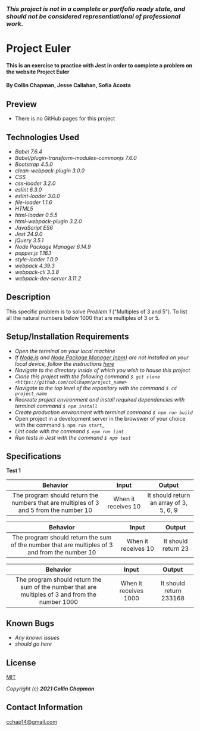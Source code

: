 ### _This project is not in a complete or portfolio ready state, and should not be considered representiational of professional work._


# Project Euler

#### This is an exercise to practice with Jest in order to complete a problem on the website Project Euler

#### By Collin Chapman, Jesse Callahan, Sofia Acosta

## Preview

  * There is no GitHub pages for this project

## Technologies Used

* _Babel 7.6.4_
* _Babel/plugin-transform-modules-commonjs 7.6.0_
* _Bootstrap 4.5.0_
* _clean-webpack-plugin 3.0.0_
* _CSS_
* _css-loader 3.2.0_
* _eslint 6.3.0_
* _eslint-loader 3.0.0_
* _file-loader 1.1.6_
* _HTML5_
* _html-loader 0.5.5_
* _html-webpack-plugin 3.2.0_
* _JavaScript ES6_
* _Jest 24.9.0_
* _jQuery 3.5.1_
* _Node Package Manager 6.14.9_
* _popper.js 1.16.1_
* _style-loader 1.0.0_
* _webpack 4.39.3_
* _webpack-cli 3.3.8_
* _webpack-dev-server 3.11.2_

## Description

This specific problem is to solve _Problem 1_ ("Multiples of 3 and 5"). To list all the natural numbers below 1000 that are multiples of 3 or 5. 

## Setup/Installation Requirements

* _Open the terminal on your local machine_
* _If [Node.js](https://nodejs.org/en/) and [Node Package Manager (npm)](https://www.npmjs.com/) are not installed on your local device, follow the instructions [here](https://www.learnhowtoprogram.com/intermediate-javascript/getting-started-with-javascript/installing-node-js)_
* _Navigate to the directory inside of which you wish to house this project_
* _Clone this project with the following command  `$ git clone <https://github.com/colchapm/project_name>`_
* _Navigate to the top level of the repository with the command `$ cd project_name`_
* _Recreate project environment and install required dependencies with terminal command `$ npm install`_
* _Create production environment with terminal command `$ npm run build`_
* Open project in a development server in the browswer of your choice with the command `$ npm run start`_
* _Lint code with the command `$ npm run lint`_
* _Run tests in Jest with the command `$ npm test`_

## Specifications

**Test 1**

| Behavior | Input | Output |
|:---: |:---:|:---:|
| The program should return the numbers that are multiples of 3 and 5 from the number 10 | When it receives 10 | It should return an array of 3, 5, 6, 9|

| Behavior | Input | Output |
|:---: |:---:|:---:|
| The program should return the sum of the number that are multiples of 3 and from the number 10 | When it receives 10 | It should return 23|

| Behavior | Input | Output |
|:---: |:---:|:---:|
| The program should return the sum of the number that are multiples of 3 and from the number 1000 | When it receives 1000 | It should return 233168|

## Known Bugs

* _Any known issues_
* _should go here_

## License

[MIT](https://choosealicense.com/licenses/mit/)

_Copyright (c) **2021 Collin Chapman**_

## Contact Information

cchap14@gmail.com